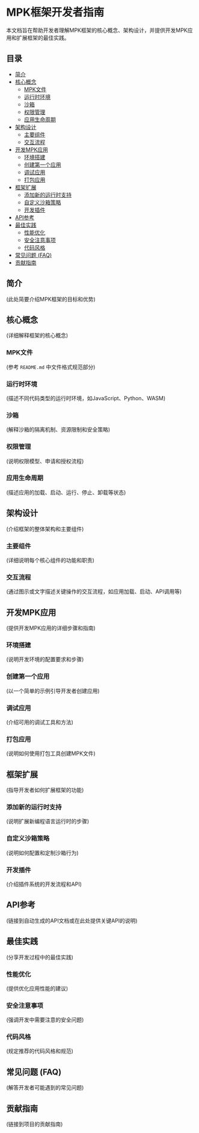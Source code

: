 # MPK框架开发者指南

本文档旨在帮助开发者理解MPK框架的核心概念、架构设计，并提供开发MPK应用和扩展框架的最佳实践。

## 目录

- [简介](#简介)
- [核心概念](#核心概念)
  - [MPK文件](#mpk文件)
  - [运行时环境](#运行时环境)
  - [沙箱](#沙箱)
  - [权限管理](#权限管理)
  - [应用生命周期](#应用生命周期)
- [架构设计](#架构设计)
  - [主要组件](#主要组件)
  - [交互流程](#交互流程)
- [开发MPK应用](#开发mpk应用)
  - [环境搭建](#环境搭建)
  - [创建第一个应用](#创建第一个应用)
  - [调试应用](#调试应用)
  - [打包应用](#打包应用)
- [框架扩展](#框架扩展)
  - [添加新的运行时支持](#添加新的运行时支持)
  - [自定义沙箱策略](#自定义沙箱策略)
  - [开发插件](#开发插件)
- [API参考](#api参考)
- [最佳实践](#最佳实践)
  - [性能优化](#性能优化)
  - [安全注意事项](#安全注意事项)
  - [代码风格](#代码风格)
- [常见问题 (FAQ)](#常见问题-faq)
- [贡献指南](#贡献指南)

## 简介

(此处简要介绍MPK框架的目标和优势)

## 核心概念

(详细解释框架的核心概念)

### MPK文件

(参考 `README.md` 中文件格式规范部分)

### 运行时环境

(描述不同代码类型的运行时环境，如JavaScript、Python、WASM)

### 沙箱

(解释沙箱的隔离机制、资源限制和安全策略)

### 权限管理

(说明权限模型、申请和授权流程)

### 应用生命周期

(描述应用的加载、启动、运行、停止、卸载等状态)

## 架构设计

(介绍框架的整体架构和主要组件)

### 主要组件

(详细说明每个核心组件的功能和职责)

### 交互流程

(通过图示或文字描述关键操作的交互流程，如应用加载、启动、API调用等)

## 开发MPK应用

(提供开发MPK应用的详细步骤和指南)

### 环境搭建

(说明开发环境的配置要求和步骤)

### 创建第一个应用

(以一个简单的示例引导开发者创建应用)

### 调试应用

(介绍可用的调试工具和方法)

### 打包应用

(说明如何使用打包工具创建MPK文件)

## 框架扩展

(指导开发者如何扩展框架的功能)

### 添加新的运行时支持

(说明扩展新编程语言运行时的步骤)

### 自定义沙箱策略

(说明如何配置和定制沙箱行为)

### 开发插件

(介绍插件系统的开发流程和API)

## API参考

(链接到自动生成的API文档或在此处提供关键API的说明)

## 最佳实践

(分享开发过程中的最佳实践)

### 性能优化

(提供优化应用性能的建议)

### 安全注意事项

(强调开发中需要注意的安全问题)

### 代码风格

(规定推荐的代码风格和规范)

## 常见问题 (FAQ)

(解答开发者可能遇到的常见问题)

## 贡献指南

(链接到项目的贡献指南) 